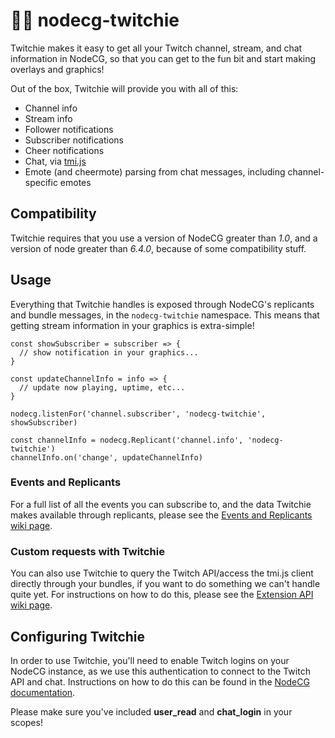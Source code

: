 # 🤖💜 nodecg-twitchie

Twitchie makes it easy to get all your Twitch channel, stream, and chat information in NodeCG, so that you can get to the fun bit and start making overlays and graphics!

Out of the box, Twitchie will provide you with all of this:

* Channel info
* Stream info
* Follower notifications
* Subscriber notifications
* Cheer notifications
* Chat, via [tmi.js](https://tmijs.org/)
* Emote (and cheermote) parsing from chat messages, including channel-specific emotes

## Compatibility
Twitchie requires that you use a version of NodeCG greater than *1.0*, and a version of node greater than *6.4.0*, because of some compatibility stuff.

## Usage

Everything that Twitchie handles is exposed through NodeCG's replicants and bundle messages, in the `nodecg-twitchie` namespace. This means that getting stream information in your graphics is extra-simple!

```
const showSubscriber = subscriber => {
  // show notification in your graphics...
}

const updateChannelInfo = info => {
  // update now playing, uptime, etc...
}

nodecg.listenFor('channel.subscriber', 'nodecg-twitchie', showSubscriber)

const channelInfo = nodecg.Replicant('channel.info', 'nodecg-twitchie')
channelInfo.on('change', updateChannelInfo)
```

### Events and Replicants

For a full list of all the events you can subscribe to, and the data Twitchie makes available through replicants, please see the [Events and Replicants wiki page](https://github.com/helloitsdan/nodecg-twitchie/wiki/Events-and-Replicants).

### Custom requests with Twitchie

You can also use Twitchie to query the Twitch API/access the tmi.js client directly through your bundles, if you want to do something we can't handle quite yet. For instructions on how to do this, please see the [Extension API wiki page](https://github.com/helloitsdan/nodecg-twitchie/wiki/Extension-API).

## Configuring Twitchie

In order to use Twitchie, you'll need to enable Twitch logins on your NodeCG instance, as we use this authentication to connect to the Twitch API and chat. Instructions on how to do this can be found in the [NodeCG documentation](http://nodecg.com/tutorial-nodecg-configuration.html).

Please make sure you've included **user_read** and **chat_login** in your scopes!
